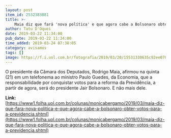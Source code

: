 ```yaml
---
layout: post
item_id: 2532383881
title: >-
    Maia diz que fará 'nova política' e que agora cabe a Bolsonaro obter votos para a Previdência
author: Tatu D'Oquei
date: 2019-03-22 11:34:00
pub_date: 2019-03-22 11:34:00
time_added: 2019-03-24 07:38:05
category: avisamos
tags: []
image: https://f.i.uol.com.br/fotografia/2019/03/20/15531330635c92ee07094d4_1553133063_3x2_rt.jpg
---
```


O presidente da Câmara dos Deputados, Rodrigo Maia, afirmou na quinta (21) em um telefonema ao ministro Paulo Guedes, da Economia, que a responsabilidade por conquistar votos para a reforma da Previdência, a partir de agora, será do presidente Jair Bolsonaro. E não mais dele.

**Link:** [https://www1.folha.uol.com.br/colunas/monicabergamo/2019/03/maia-diz-que-fara-nova-politica-e-que-agora-cabe-a-bolsonaro-obter-votos-para-a-previdencia.shtml](https://www1.folha.uol.com.br/colunas/monicabergamo/2019/03/maia-diz-que-fara-nova-politica-e-que-agora-cabe-a-bolsonaro-obter-votos-para-a-previdencia.shtml)


